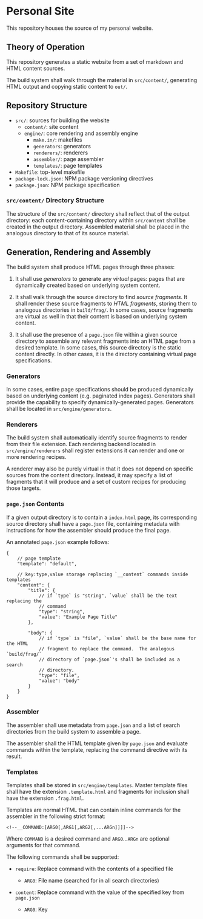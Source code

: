 # Personal Site

This repository houses the source of my personal website.


## Theory of Operation

This repository generates a static website from a set of markdown and HTML
content sources.

The build system shall walk through the material in `src/content/`, generating
HTML output and copying static content to `out/`.


## Repository Structure

- `src/`: sources for building the website
    - `content/`: site content
    - `engine/`: core rendering and assembly engine
        - `make.in/`: makefiles
        - `generators`: generators
        - `renderers/`: renderers
        - `assembler/`: page assembler
        - `templates/`: page templates
- `Makefile`: top-level makefile
- `package-lock.json`: NPM package versioning directives
- `package.json`: NPM package specification


### `src/content/` Directory Structure

The structure of the `src/content/` directory shall reflect that of the output
directory: each content-containing directory within `src/content` shall be
created in the output directory.  Assembled material shall be placed in the
analogous directory to that of its source material.


## Generation, Rendering and Assembly

The build system shall produce HTML pages through three phases:

1.  It shall use _generators_ to generate any _virtual_ pages: pages that are
    dynamically created based on underlying system content.

1.  It shall walk through the source directory to find _source fragments_.  It
    shall render these source fragments to _HTML fragments_, storing them to
    analogous directories in `build/frag/`.  In some cases, source fragments
    are virtual as well in that their content is based on underlying system
    content.

2.  It shall use the presence of a `page.json` file within a given source
    directory to assemble any relevant fragments into an HTML page from a
    desired template.  In some cases, this source directory is the static
    content directly.  In other cases, it is the directory containing virtual
    page specifications.


### Generators

In some cases, entire page specifications should be produced dynamically based
on underlying content (e.g. paginated index pages).  Generators shall provide
the capability to specify dynamically-generated pages.  Generators shall be
located in `src/engine/generators`.


### Renderers

The build system shall automatically identify source fragments to render from
their file extension.  Each rendering backend located in `src/engine/renderers`
shall register extensions it can render and one or more rendering recipes.

A renderer may also be purely virtual in that it does not depend on specific
sources from the content directory.  Instead, it may specify a list of
fragments that it will produce and a set of custom recipes for producing those
targets.


### `page.json` Contents

If a given output directory is to contain a `index.html` page, its
corresponding source directory shall have a `page.json` file, containing
metadata with instructions for how the assembler should produce the final page.

An annotated `page.json` example follows:

```
{
    // page template
    "template": "default",

    // key:type,value storage replacing `__content` commands inside templates
    "content": {
        "title": {
            // if `type` is "string", `value` shall be the text replacing the
            // command
            "type": "string",
            "value": "Example Page Title"
        },

        "body": {
            // if `type` is "file", `value` shall be the base name for the HTML
            // fragment to replace the command.  The analogous `build/frag/`
            // directory of `page.json`'s shall be included as a search
            // directory.
            "type": "file",
            "value": "body"
        }
    }
}
```


### Assembler

The assembler shall use metadata from `page.json` and a list of search
directories from the build system to assemble a page.

The assembler shall the HTML template given by `page.json` and evaluate
commands within the template, replacing the command directive with its result.


### Templates

Templates shall be stored in `src/engine/templates`.  Master template files
shall have the extension `.template.html` and fragments for inclusion shall
have the extension `.frag.html`.

Templates are normal HTML that can contain inline commands for the assembler in
the following strict format:

```
<!--__COMMAND:[ARG0[,ARG1[,ARG2[,...ARGn]]]]-->
```

Where `COMMAND` is a desired command and `ARG0`...`ARGn` are optional arguments
for that command.

The following commands shall be supported:

- `require`: Replace command with the contents of a specified file
    - `ARG0`: File name (searched for in all search directories)

- `content`: Replace command with the value of the specified key from
    `page.json`
    - `ARG0`: Key
